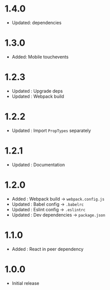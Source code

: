 # 1.4.0

* Updated: dependencies

# 1.3.0

* Added: Mobile touchevents

# 1.2.3

* Updated : Upgrade deps
* Updated : Webpack build

# 1.2.2

* Updated : Import `PropTypes` separately

# 1.2.1

* Updated : Documentation

# 1.2.0

* Added : Webpack build -> `webpack.config.js`
* Updated : Babel config -> `.babelrc`
* Updated : Eslint config -> `.eslintrc`
* Updated : Dev dependencies -> `package.json`

# 1.1.0

* Added : React in peer dependency

# 1.0.0

* Initial release

